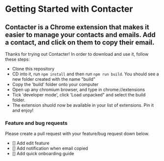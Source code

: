 # Getting Started with Contacter

Contacter is a Chrome extension that makes it easier to manage your contacts and emails. Add a contact, and click on them to copy their email.
--- 
Thanks for trying out Contacter! In order to download and use it, follow these steps:

- Clone this repository
- CD into it, run `npm install` and then run `npm run build`. You should see a new folder created with the name "build"
- Copy the 'build' folder onto your computer
- Open up any chromium browser, and type in chrome://extensions
- Tick 'developer mode', click 'Load unpacked" and select the build folder.
- The extension shuold now be available in your list of extensions. Pin it and enjoy!

### Feature and bug requests

Please create a pull request with your feature/bug request down below.
- [] Add edit feature
- [] Add notification when email copied
- [] Add quick onboarding guide
